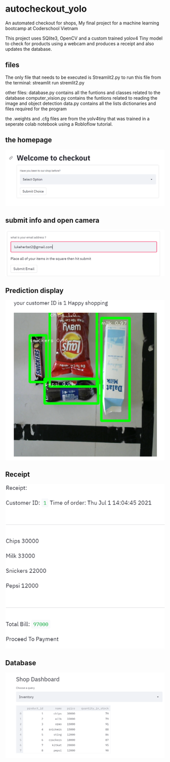 # autocheckout_yolo
An automated checkout for shops, My final project for a machine learning bootcamp at Coderschool Vietnam

This project uses SQlite3, OpenCV and a custom trained yolov4 Tiny model to check for products using a webcam and produces a receipt and also updates the database.

## files 
The only file that needs to be executed is Streamlit2.py
to run this file from the terminal: streamlit run stremlit2.py

other files:
database.py contains all the funtions and classes related to the database
computer_vision.py  contains the funtions related to reading the image and object detection
data.py contains all the lists dictionaries and files required for the program

the .weights and .cfg files are from the yolv4tiny that was trained in a seperate colab notebook using a Robloflow tutorial. 

## the homepage
![homepage](customer_sign_in.PNG)

## submit info and open camera
![submit](submit_info.PNG)
## Prediction display 
![prediction](prediction.PNG)
## Receipt
![receipt](receipt.PNG)
## Database
![database](database.PNG)








